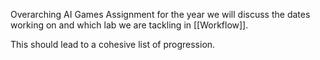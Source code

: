 

Overarching AI Games Assignment for the year we will discuss the dates working on and which lab we are tackling in [[Workflow]].

This should lead to a cohesive list of progression.

